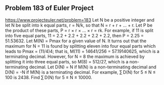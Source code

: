 ## Problem 183 of Euler Project 
https://www.projecteuler.net/problem=183
Let N be a positive integer and let N be split into k equal parts, r = N/k, so that N = r + r + ... + r.
Let P be the product of these parts, P = r × r × ... × r = rk.
For example, if 11 is split into five equal parts, 11 = 2.2 + 2.2 + 2.2 + 2.2 + 2.2, then P = 2.25 = 51.53632.
Let M(N) = Pmax for a given value of N.
It turns out that the maximum for N = 11 is found by splitting eleven into four equal parts which leads to Pmax = (11/4)4; that is, M(11) = 14641/256 = 57.19140625, which is a terminating decimal.
However, for N = 8 the maximum is achieved by splitting it into three equal parts, so M(8) = 512/27, which is a non-terminating decimal.
Let D(N) = N if M(N) is a non-terminating decimal and D(N) = -N if M(N) is a terminating decimal.
For example, ∑ D(N) for 5 ≤ N ≤ 100 is 2438.
Find ∑ D(N) for 5 ≤ N ≤ 10000.